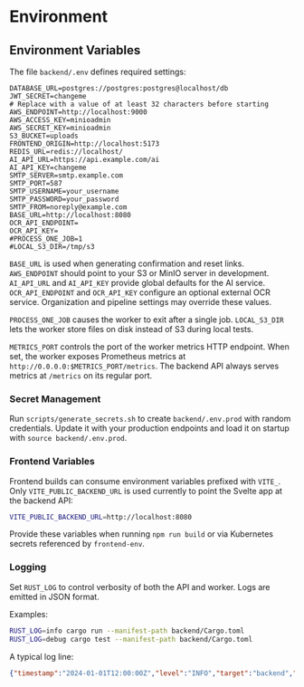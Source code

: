 # Environment

## Environment Variables
The file `backend/.env` defines required settings:
```
DATABASE_URL=postgres://postgres:postgres@localhost/db
JWT_SECRET=changeme
# Replace with a value of at least 32 characters before starting
AWS_ENDPOINT=http://localhost:9000
AWS_ACCESS_KEY=minioadmin
AWS_SECRET_KEY=minioadmin
S3_BUCKET=uploads
FRONTEND_ORIGIN=http://localhost:5173
REDIS_URL=redis://localhost/
AI_API_URL=https://api.example.com/ai
AI_API_KEY=changeme
SMTP_SERVER=smtp.example.com
SMTP_PORT=587
SMTP_USERNAME=your_username
SMTP_PASSWORD=your_password
SMTP_FROM=noreply@example.com
BASE_URL=http://localhost:8080
OCR_API_ENDPOINT=
OCR_API_KEY=
#PROCESS_ONE_JOB=1
#LOCAL_S3_DIR=/tmp/s3
```

`BASE_URL` is used when generating confirmation and reset links. `AWS_ENDPOINT` should point to your S3 or MinIO server in development. `AI_API_URL` and `AI_API_KEY` provide global defaults for the AI service. `OCR_API_ENDPOINT` and `OCR_API_KEY` configure an optional external OCR service. Organization and pipeline settings may override these values.

`PROCESS_ONE_JOB` causes the worker to exit after a single job. `LOCAL_S3_DIR` lets the worker store files on disk instead of S3 during local tests.

`METRICS_PORT` controls the port of the worker metrics HTTP endpoint. When set,
the worker exposes Prometheus metrics at `http://0.0.0.0:$METRICS_PORT/metrics`.
The backend API always serves metrics at `/metrics` on its regular port.

### Secret Management
Run `scripts/generate_secrets.sh` to create `backend/.env.prod` with random credentials. Update it with your production endpoints and load it on startup with `source backend/.env.prod`.

### Frontend Variables
Frontend builds can consume environment variables prefixed with `VITE_`.
Only `VITE_PUBLIC_BACKEND_URL` is used currently to point the Svelte app at the backend API:

```bash
VITE_PUBLIC_BACKEND_URL=http://localhost:8080
```
Provide these variables when running `npm run build` or via Kubernetes secrets referenced by `frontend-env`.

### Logging
Set `RUST_LOG` to control verbosity of both the API and worker. Logs are emitted in JSON format.

Examples:

```bash
RUST_LOG=info cargo run --manifest-path backend/Cargo.toml
RUST_LOG=debug cargo test --manifest-path backend/Cargo.toml
```

A typical log line:

```json
{"timestamp":"2024-01-01T12:00:00Z","level":"INFO","target":"backend","message":"Server started"}
```
